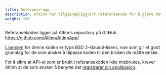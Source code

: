 ```yaml
---
title: Referanse-app
description: Altinn har tilgjengeliggjort referansekode for å gjøre det enklere å lage applikasjoner med Altinn-funksjonalitet.
weight: 100
---
```


Referansekoden ligger på Altinns repository på GitHub: https://github.com/Altinn/AltinnApp/

[Lisensen](https://github.com/Altinn/AltinnApp/blob/master/LICENSE) for denne koden er type BSD 3-klausul-lisens,
noe som gir et godt grunnlag for de som ønsker å tilpasse koden til den bruken de måtte ønske.

For å sikre at API-et som er brukt i referansekoden ikke misbrukes, krever Altinn at de som ønsker å benytte det
[registrerer sin applikasjon](../../kom-i-gang/).
